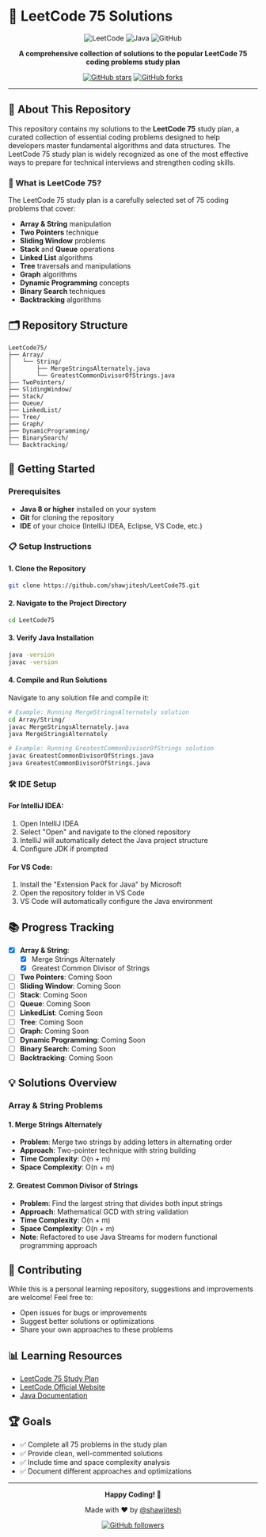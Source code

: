# 🚀 LeetCode 75 Solutions

<div align="center">

![LeetCode](https://img.shields.io/badge/LeetCode-000000?style=for-the-badge&logo=LeetCode&logoColor=#d16c06)
![Java](https://img.shields.io/badge/Java-ED8B00?style=for-the-badge&logo=openjdk&logoColor=white)
![GitHub](https://img.shields.io/badge/GitHub-100000?style=for-the-badge&logo=github&logoColor=white)

**A comprehensive collection of solutions to the popular LeetCode 75 coding problems study plan**

[![GitHub stars](https://img.shields.io/github/stars/shawjitesh/LeetCode75?style=social)](https://github.com/shawjitesh/LeetCode75)
[![GitHub forks](https://img.shields.io/github/forks/shawjitesh/LeetCode75?style=social)](https://github.com/shawjitesh/LeetCode75)

</div>

---

## 📖 About This Repository

This repository contains my solutions to the **LeetCode 75** study plan, a curated collection of essential coding problems designed to help developers master fundamental algorithms and data structures. The LeetCode 75 study plan is widely recognized as one of the most effective ways to prepare for technical interviews and strengthen coding skills.

### 🎯 What is LeetCode 75?

The LeetCode 75 study plan is a carefully selected set of 75 coding problems that cover:
- **Array & String** manipulation
- **Two Pointers** technique
- **Sliding Window** problems
- **Stack** and **Queue** operations
- **Linked List** algorithms
- **Tree** traversals and manipulations
- **Graph** algorithms
- **Dynamic Programming** concepts
- **Binary Search** techniques
- **Backtracking** algorithms

## 🗂️ Repository Structure

```
LeetCode75/
├── Array/
│   └── String/
│       ├── MergeStringsAlternately.java
│       └── GreatestCommonDivisorOfStrings.java
├── TwoPointers/
├── SlidingWindow/
├── Stack/
├── Queue/
├── LinkedList/
├── Tree/
├── Graph/
├── DynamicProgramming/
├── BinarySearch/
└── Backtracking/
```

## 🚀 Getting Started

### Prerequisites

- **Java 8 or higher** installed on your system
- **Git** for cloning the repository
- **IDE** of your choice (IntelliJ IDEA, Eclipse, VS Code, etc.)

### 📋 Setup Instructions

#### 1. Clone the Repository

```bash
git clone https://github.com/shawjitesh/LeetCode75.git
```

#### 2. Navigate to the Project Directory

```bash
cd LeetCode75
```

#### 3. Verify Java Installation

```bash
java -version
javac -version
```

#### 4. Compile and Run Solutions

Navigate to any solution file and compile it:

```bash
# Example: Running MergeStringsAlternately solution
cd Array/String/
javac MergeStringsAlternately.java
java MergeStringsAlternately

# Example: Running GreatestCommonDivisorOfStrings solution
javac GreatestCommonDivisorOfStrings.java
java GreatestCommonDivisorOfStrings.java
```

### 🛠️ IDE Setup

#### For IntelliJ IDEA:
1. Open IntelliJ IDEA
2. Select "Open" and navigate to the cloned repository
3. IntelliJ will automatically detect the Java project structure
4. Configure JDK if prompted

#### For VS Code:
1. Install the "Extension Pack for Java" by Microsoft
2. Open the repository folder in VS Code
3. VS Code will automatically configure the Java environment

## 📚 Progress Tracking

- [x] **Array & String**: 
  - [x] Merge Strings Alternately
  - [x] Greatest Common Divisor of Strings
- [ ] **Two Pointers**: Coming Soon
- [ ] **Sliding Window**: Coming Soon
- [ ] **Stack**: Coming Soon
- [ ] **Queue**: Coming Soon
- [ ] **LinkedList**: Coming Soon
- [ ] **Tree**: Coming Soon
- [ ] **Graph**: Coming Soon
- [ ] **Dynamic Programming**: Coming Soon
- [ ] **Binary Search**: Coming Soon
- [ ] **Backtracking**: Coming Soon

## 💡 Solutions Overview

### Array & String Problems

#### 1. Merge Strings Alternately
- **Problem**: Merge two strings by adding letters in alternating order
- **Approach**: Two-pointer technique with string building
- **Time Complexity**: O(n + m)
- **Space Complexity**: O(n + m)

#### 2. Greatest Common Divisor of Strings
- **Problem**: Find the largest string that divides both input strings
- **Approach**: Mathematical GCD with string validation
- **Time Complexity**: O(n + m)
- **Space Complexity**: O(n + m)
- **Note**: Refactored to use Java Streams for modern functional programming approach

## 🤝 Contributing

While this is a personal learning repository, suggestions and improvements are welcome! Feel free to:

- Open issues for bugs or improvements
- Suggest better solutions or optimizations
- Share your own approaches to these problems

## 📊 Learning Resources

- [LeetCode 75 Study Plan](https://leetcode.com/studyplan/leetcode-75/)
- [LeetCode Official Website](https://leetcode.com/)
- [Java Documentation](https://docs.oracle.com/en/java/)

## 🏆 Goals

- ✅ Complete all 75 problems in the study plan
- ✅ Provide clean, well-commented solutions
- ✅ Include time and space complexity analysis
- ✅ Document different approaches and optimizations

---

<div align="center">

**Happy Coding! 🎉**

Made with ❤️ by [@shawjitesh](https://github.com/shawjitesh)

[![GitHub followers](https://img.shields.io/github/followers/shawjitesh?style=social)](https://github.com/shawjitesh)

</div>
